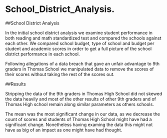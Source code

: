# School_District_Analysis.
##School District Analysis 

In the initial school district analysis we examine student performance in both reading and math standardized test and compared the schools against each other. We compared school budget, type  of school and budget per student and academic scores  in order to get a full picture of the school district performance in each school.

Following allegations of a data breach that gave an unfair advantage to 9th graders in Thomas School we manipulated data to remove the scores of their scores without taking the rest of the scores out. 

##Results 

Stripping the data of the 9th graders in Thomas High School did not skewed the data heavily and most of the other results of other 9th graders and of Thomas High school remain along similar parameters as others schools. 

The mean was the most significant change in our data, as we decrease the count of scores and students of Thomas High School might have had a significant change. Nonetheless having examing the data this might not have as big of an impact as one might have had thought. 

